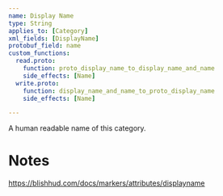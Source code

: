 ```yaml
---
name: Display Name
type: String
applies_to: [Category]
xml_fields: [DisplayName]
protobuf_field: name
custom_functions:
  read.proto:
    function: proto_display_name_to_display_name_and_name
    side_effects: [Name]
  write.proto:
    function: display_name_and_name_to_proto_display_name
    side_effects: [Name]

---
```

A human readable name of this category.

Notes
=====
https://blishhud.com/docs/markers/attributes/displayname


